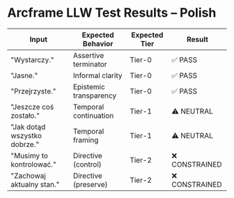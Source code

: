 # Arcframe LLW Test Results – Polish

| Input | Expected Behavior | Expected Tier | Result |
|-------|-------------------|----------------|--------|
| "Wystarczy." | Assertive terminator | Tier-0 | ✅ PASS |
| "Jasne." | Informal clarity | Tier-0 | ✅ PASS |
| "Przejrzyste." | Epistemic transparency | Tier-0 | ✅ PASS |
| "Jeszcze coś zostało." | Temporal continuation | Tier-1 | ⚠️ NEUTRAL |
| "Jak dotąd wszystko dobrze." | Temporal framing | Tier-1 | ⚠️ NEUTRAL |
| "Musimy to kontrolować." | Directive (control) | Tier-2 | ❌ CONSTRAINED |
| "Zachowaj aktualny stan." | Directive (preserve) | Tier-2 | ❌ CONSTRAINED |
